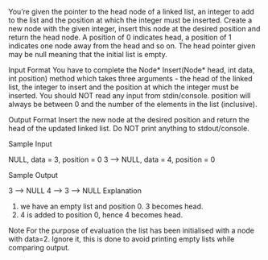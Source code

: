 You’re given the pointer to the head node of a linked list, an integer to add to the list and the position at which the integer must be inserted. Create a new node with the given integer, insert this node at the desired position and return the head node. A position of 0 indicates head, a position of 1 indicates one node away from the head and so on. The head pointer given may be null meaning that the initial list is empty.

Input Format 
You have to complete the Node* Insert(Node* head, int data, int position) method which takes three arguments - the head of the linked list, the integer to insert and the position at which the integer must be inserted. You should NOT read any input from stdin/console. position will always be between 0 and the number of the elements in the list (inclusive).

Output Format 
Insert the new node at the desired position and return the head of the updated linked list. Do NOT print anything to stdout/console.

Sample Input

NULL, data = 3, position = 0 
3 --> NULL, data = 4, position = 0

Sample Output

3 --> NULL
4 --> 3 --> NULL
Explanation 
1. we have an empty list and position 0. 3 becomes head. 
2. 4 is added to position 0, hence 4 becomes head.

Note 
For the purpose of evaluation the list has been initialised with a node with data=2. Ignore it, this is done to avoid printing empty lists while comparing output.
